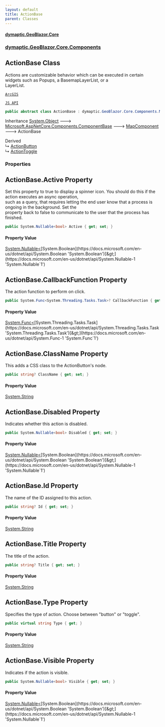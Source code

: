 ```yaml
---
layout: default
title: ActionBase
parent: Classes
---
```

#### [dymaptic.GeoBlazor.Core](index.html 'index')
### [dymaptic.GeoBlazor.Core.Components](index.html#dymaptic.GeoBlazor.Core.Components 'dymaptic.GeoBlazor.Core.Components')

## ActionBase Class

Actions are customizable behavior which can be executed in certain widgets such as Popups, a BasemapLayerList, or a  
LayerList.  
<a target="_blank" href="https://developers.arcgis.com/javascript/latest/api-reference/esri-support-actions-ActionBase.html">  
    ArcGIS  
    JS API  
</a>

```csharp
public abstract class ActionBase : dymaptic.GeoBlazor.Core.Components.MapComponent
```

Inheritance [System.Object](https://docs.microsoft.com/en-us/dotnet/api/System.Object 'System.Object') &#129106; [Microsoft.AspNetCore.Components.ComponentBase](https://docs.microsoft.com/en-us/dotnet/api/Microsoft.AspNetCore.Components.ComponentBase 'Microsoft.AspNetCore.Components.ComponentBase') &#129106; [MapComponent](dymaptic.GeoBlazor.Core.Components.MapComponent.html 'dymaptic.GeoBlazor.Core.Components.MapComponent') &#129106; ActionBase

Derived  
&#8627; [ActionButton](dymaptic.GeoBlazor.Core.Components.ActionButton.html 'dymaptic.GeoBlazor.Core.Components.ActionButton')  
&#8627; [ActionToggle](dymaptic.GeoBlazor.Core.Components.ActionToggle.html 'dymaptic.GeoBlazor.Core.Components.ActionToggle')
### Properties

<a name='dymaptic.GeoBlazor.Core.Components.ActionBase.Active'></a>

## ActionBase.Active Property

Set this property to true to display a spinner icon. You should do this if the action executes an async operation,  
such as a query, that requires letting the end user know that a process is ongoing in the background. Set the  
property back to false to communicate to the user that the process has finished.

```csharp
public System.Nullable<bool> Active { get; set; }
```

#### Property Value
[System.Nullable&lt;](https://docs.microsoft.com/en-us/dotnet/api/System.Nullable-1 'System.Nullable`1')[System.Boolean](https://docs.microsoft.com/en-us/dotnet/api/System.Boolean 'System.Boolean')[&gt;](https://docs.microsoft.com/en-us/dotnet/api/System.Nullable-1 'System.Nullable`1')

<a name='dymaptic.GeoBlazor.Core.Components.ActionBase.CallbackFunction'></a>

## ActionBase.CallbackFunction Property

The action function to perform on click.

```csharp
public System.Func<System.Threading.Tasks.Task>? CallbackFunction { get; set; }
```

#### Property Value
[System.Func&lt;](https://docs.microsoft.com/en-us/dotnet/api/System.Func-1 'System.Func`1')[System.Threading.Tasks.Task](https://docs.microsoft.com/en-us/dotnet/api/System.Threading.Tasks.Task 'System.Threading.Tasks.Task')[&gt;](https://docs.microsoft.com/en-us/dotnet/api/System.Func-1 'System.Func`1')

<a name='dymaptic.GeoBlazor.Core.Components.ActionBase.ClassName'></a>

## ActionBase.ClassName Property

This adds a CSS class to the ActionButton's node.

```csharp
public string? ClassName { get; set; }
```

#### Property Value
[System.String](https://docs.microsoft.com/en-us/dotnet/api/System.String 'System.String')

<a name='dymaptic.GeoBlazor.Core.Components.ActionBase.Disabled'></a>

## ActionBase.Disabled Property

Indicates whether this action is disabled.

```csharp
public System.Nullable<bool> Disabled { get; set; }
```

#### Property Value
[System.Nullable&lt;](https://docs.microsoft.com/en-us/dotnet/api/System.Nullable-1 'System.Nullable`1')[System.Boolean](https://docs.microsoft.com/en-us/dotnet/api/System.Boolean 'System.Boolean')[&gt;](https://docs.microsoft.com/en-us/dotnet/api/System.Nullable-1 'System.Nullable`1')

<a name='dymaptic.GeoBlazor.Core.Components.ActionBase.Id'></a>

## ActionBase.Id Property

The name of the ID assigned to this action.

```csharp
public string? Id { get; set; }
```

#### Property Value
[System.String](https://docs.microsoft.com/en-us/dotnet/api/System.String 'System.String')

<a name='dymaptic.GeoBlazor.Core.Components.ActionBase.Title'></a>

## ActionBase.Title Property

The title of the action.

```csharp
public string? Title { get; set; }
```

#### Property Value
[System.String](https://docs.microsoft.com/en-us/dotnet/api/System.String 'System.String')

<a name='dymaptic.GeoBlazor.Core.Components.ActionBase.Type'></a>

## ActionBase.Type Property

Specifies the type of action. Choose between "button" or "toggle".

```csharp
public virtual string Type { get; }
```

#### Property Value
[System.String](https://docs.microsoft.com/en-us/dotnet/api/System.String 'System.String')

<a name='dymaptic.GeoBlazor.Core.Components.ActionBase.Visible'></a>

## ActionBase.Visible Property

Indicates if the action is visible.

```csharp
public System.Nullable<bool> Visible { get; set; }
```

#### Property Value
[System.Nullable&lt;](https://docs.microsoft.com/en-us/dotnet/api/System.Nullable-1 'System.Nullable`1')[System.Boolean](https://docs.microsoft.com/en-us/dotnet/api/System.Boolean 'System.Boolean')[&gt;](https://docs.microsoft.com/en-us/dotnet/api/System.Nullable-1 'System.Nullable`1')
